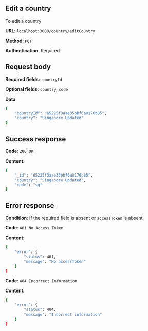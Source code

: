 ## Edit a country

To edit a country

**URL**: `localhost:3000/country/editCountry`

**Method**: `PUT`

**Authentication**: Required

## Request body

**Required fields:** `countryId`

**Optional fields:** `country`, `code`

**Data**:

```bash
{
    "countryId": "65225f3aae35bbf6a8176b85",
    "country": "Singapore Updated"
}
```

## Success response

**Code**: `200 OK`

**Content**:

```bash
{
    "_id": "65225f3aae35bbf6a8176b85",
    "country": "Singapore Updated",
    "code": "sg"
}
```

## Error response

**Condition**: If the required field is absent or `accessToken` is absent

**Code**: `401 No Access Token`

**Content**:

```bash
{
    "error": {
        "status": 401,
        "message": "No accessToken"
    }
}
```

**Code**: `404 Incorrect Information`

**Content**:

```bash
{
    "error": {
        "status": 404,
        "message": "Incorrect information"
    }
}
```
